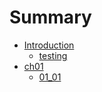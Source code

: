 # Summary

* [Introduction](README.md)
   * [testing](testing.md)
* [ch01](ch01.md)
   * [01_01](0101.md)

